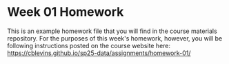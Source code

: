 # Week 01 Homework

This is an example homework file that you will find in the course materials repository. For the purposes of this week's homework, however, you will be following instructions posted on the course website here: <https://cblevins.github.io/sp25-data/assignments/homework-01/>
